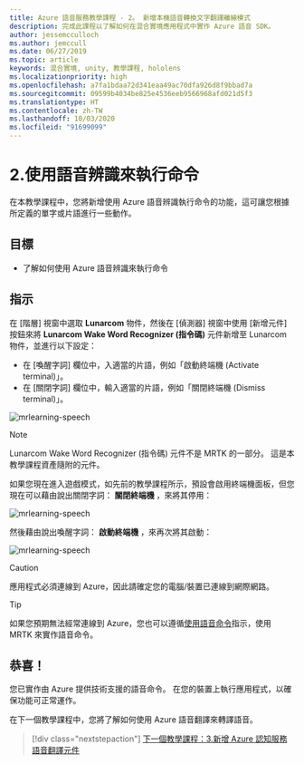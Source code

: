 ```yaml
---
title: Azure 語音服務教學課程 - 2。 新增本機語音轉換文字翻譯離線模式
description: 完成此課程以了解如何在混合實境應用程式中實作 Azure 語音 SDK。
author: jessemcculloch
ms.author: jemccull
ms.date: 06/27/2019
ms.topic: article
keywords: 混合實境, unity, 教學課程, hololens
ms.localizationpriority: high
ms.openlocfilehash: a7fa1bdaa72d341eaa49ac70dfa926d8f9bbad7a
ms.sourcegitcommit: 09599b4034be825e4536eeb9566968afd021d5f3
ms.translationtype: HT
ms.contentlocale: zh-TW
ms.lasthandoff: 10/03/2020
ms.locfileid: "91699099"
---
```

# <a name="2-using-speech-recognition-to-execute-commands"></a>2.使用語音辨識來執行命令

在本教學課程中，您將新增使用 Azure 語音辨識執行命令的功能，這可讓您根據所定義的單字或片語進行一些動作。

## <a name="objectives"></a>目標

* 了解如何使用 Azure 語音辨識來執行命令

## <a name="instructions"></a>指示

在 [階層] 視窗中選取 **Lunarcom** 物件，然後在 [偵測器] 視窗中使用 [新增元件] 按鈕來將 **Lunarcom Wake Word Recognizer (指令碼)** 元件新增至 Lunarcom 物件，並進行以下設定：

* 在 [喚醒字詞] 欄位中，入適當的片語，例如「啟動終端機 (Activate terminal)」。
* 在 [關閉字詞] 欄位中，輸入適當的片語，例如「關閉終端機 (Dismiss terminal)」。

![mrlearning-speech](images/mrlearning-speech/tutorial2-section1-step1-1.png)

> [!NOTE]
> Lunarcom Wake Word Recognizer (指令碼) 元件不是 MRTK 的一部分。 這是本教學課程資產隨附的元件。

如果您現在進入遊戲模式，如先前的教學課程所示，預設會啟用終端機面板，但您現在可以藉由說出關閉字詞： **關閉終端機** ，來將其停用：

![mrlearning-speech](images/mrlearning-speech/tutorial2-section1-step1-2.png)

然後藉由說出喚醒字詞： **啟動終端機** ，來再次將其啟動：

![mrlearning-speech](images/mrlearning-speech/tutorial2-section1-step1-3.png)

> [!CAUTION]
> 應用程式必須連線到 Azure，因此請確定您的電腦/裝置已連線到網際網路。

> [!TIP]
> 如果您預期無法經常連線到 Azure，您也可以遵循[使用語音命令](mr-learning-base-09.md)指示，使用 MRTK 來實作語音命令。

## <a name="congratulations"></a>恭喜！

您已實作由 Azure 提供技術支援的語音命令。 在您的裝置上執行應用程式，以確保功能可正常運作。

在下一個教學課程中，您將了解如何使用 Azure 語音翻譯來轉譯語音。

> [!div class="nextstepaction"]
> [下一個教學課程：3.新增 Azure 認知服務語音翻譯元件](mrlearning-speechSDK-ch3.md)
